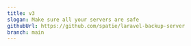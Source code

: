 ```yaml
---
title: v3
slogan: Make sure all your servers are safe
githubUrl: https://github.com/spatie/laravel-backup-server
branch: main
---
```

